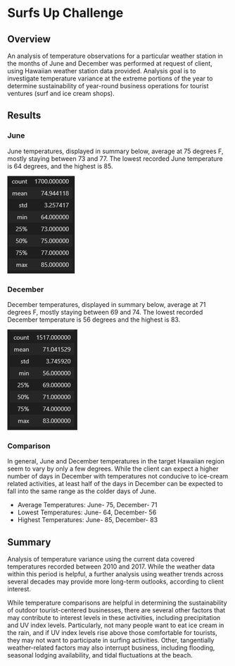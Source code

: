# Surfs Up Challenge

## Overview
An analysis of temperature observations for a particular weather station in the months of June and December was performed at request of client, using Hawaiian weather station data provided. Analysis goal is to investigate temperature variance at the extreme portions of the year to determine sustainability of year-round business operations for tourist ventures (surf and ice cream shops).

## Results

### June
June temperatures, displayed in summary below, average at 75 degrees F, mostly staying between 73 and 77. The lowest recorded June temperature is 64 degrees, and the highest is 85.

![June Summary Statistics](June_summ_stats.png)

### December
December temperatures, displayed in summary below, average at 71 degrees F, mostly staying between 69 and 74. The lowest recorded December temperature is 56 degrees and the highest is 83.

![December Summary Statistics](Dec_summ_stats.png)

### Comparison
In general, June and December temperatures in the target Hawaiian region seem to vary by only a few degrees. While the client can expect a higher number of days in December with temperatures not conducive to ice-cream related activities, at least half of the days in December can be expected to fall into the same range as the colder days of June.

- Average Temperatures: June- 75, December- 71
- Lowest Temperatures: June- 64, December- 56
- Highest Temperatures: June- 85, December- 83

## Summary
Analysis of temperature variance using the current data covered temperatures recorded between 2010 and 2017. While the weather data within this period is helpful, a further analysis using weather trends across several decades may provide more long-term outlooks, according to client interest.

While temperature comparisons are helpful in determining the sustainability of outdoor tourist-centered businesses, there are several other factors that may contribute to interest levels in these activities, including precipitation and UV index levels. Particularly, not many people want to eat ice cream in the rain, and if UV index levels rise above those comfortable for tourists, they may not want to participate in surfing activities. Other, tangentially weather-related factors may also interrupt business, including flooding, seasonal lodging availability, and tidal fluctuations at the beach.
